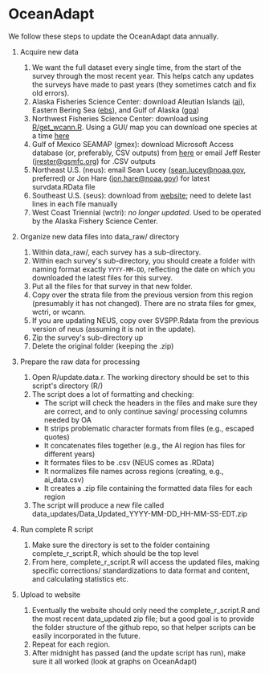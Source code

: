 # OceanAdapt

We follow these steps to update the OceanAdapt data annually.

1. Acquire new data
   1. We want the full dataset every single time, from the start of the survey through the most recent year. This helps catch any updates the surveys have made to past years (they sometimes catch and fix old errors). 
   2. Alaska Fisheries Science Center: download Aleutian Islands ([ai](http://www.afsc.noaa.gov/RACE/groundfish/survey_data/default.htm)), Eastern Bering Sea ([ebs](http://www.afsc.noaa.gov/RACE/groundfish/survey_data/default.htm)), and Gulf of Alaska ([goa](http://www.afsc.noaa.gov/RACE/groundfish/survey_data/default.htm))
   3. Northwest Fisheries Science Center: download using [R/get_wcann.R](https://github.com/mpinsky/OceanAdapt/blob/master/R/get_wcann.R). Using a GUI/ map you can download one species at a time [here](https://www.nwfsc.noaa.gov/data/)
   4. Gulf of Mexico SEAMAP (gmex): download Microsoft Access database (or, preferably, CSV outputs) from [here](http://seamap.gsmfc.org/) or email Jeff Rester (<jrester@gsmfc.org>) for .CSV outputs
   5. Northeast U.S. (neus): email Sean Lucey (<sean.lucey@noaa.gov>, preferred) or Jon Hare (<jon.hare@noaa.gov>) for latest survdata.RData file
   6. Southeast U.S. (seus): download from [website](https://www2.dnr.sc.gov/seamap/Account/LogOn?ReturnUrl=%2fseamap%2fReports); need to delete last lines in each file manually
   7. West Coast Triennial (wctri): *no longer updated*. Used to be operated by the Alaska Fishery Science Center.

2. Organize new data files into data_raw/ directory
   1. Within data_raw/, each survey has a sub-directory. 
   2. Within each survey's sub-directory, you should create a folder with naming format exactly `YYYY-MM-DD`, reflecting the date on which you downloaded the latest files for this survey.
   3. Put all the files for that survey in that new folder.
   4. Copy over the strata file from the previous version from this region (presumably it has not changed). There are no strata files for gmex, wctri, or wcann.
   5. If you are updating NEUS, copy over SVSPP.Rdata from the previous version of neus (assuming it is not in the update).
   6. Zip the survey's sub-directory up
   7. Delete the original folder (keeping the .zip)

3. Prepare the raw data for processing
   1. Open R/update.data.r. The working directory should be set to this script's directory (R/)
   2. The script does a lot of formatting and checking:  
      * The script will check the headers in the files and make sure they are correct, and to only continue saving/ processing columns needed by OA  
      * It strips problematic character formats from files (e.g., escaped quotes)  
      * It concatenates files together (e.g., the AI region has files for different years)   
      * It formates files to be .csv (NEUS comes as .RData)   
      * It normalizes file names across regions (creating, e.g., ai_data.csv)  
      * It creates a .zip file containing the formatted data files for each region  
   3. The script will produce a new file called data_updates/Data_Updated_YYYY-MM-DD_HH-MM-SS-EDT.zip  
4. Run complete R script  
   1. Make sure the directory is set to the folder containing complete_r_script.R, which should be the top level
	 2. From here, complete_r_script.R will access the updated files, making specific corrections/ standardizations to data format and content, and calculating statistics etc.

4. Upload to website
   1. Eventually the website should only need the complete_r_script.R and the most recent data_updated zip file; but a good goal is to provide the folder structure of the github repo, so that helper scripts can be easily incorporated in the future.
   6. Repeat for each region.
   7. After midnight has passed (and the update script has run), make sure it all worked (look at graphs on OceanAdapt)
